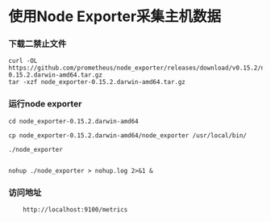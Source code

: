 # 使用Node Exporter采集主机数据

 ### 下载二禁止文件
```
curl -OL https://github.com/prometheus/node_exporter/releases/download/v0.15.2/node_exporter-0.15.2.darwin-amd64.tar.gz
tar -xzf node_exporter-0.15.2.darwin-amd64.tar.gz

```
### 运行node exporter
```
cd node_exporter-0.15.2.darwin-amd64

cp node_exporter-0.15.2.darwin-amd64/node_exporter /usr/local/bin/

./node_exporter


nohup ./node_exporter > nohup.log 2>&1 & 
```
### 访问地址
```
	http://localhost:9100/metrics

```